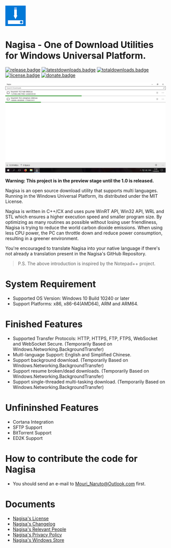 ﻿![Logo](Logo.png)
# Nagisa - One of Download Utilities for Windows Universal Platform.
 
[![release.badge]][release.link]
[![latestdownloads.badge]][latestdownloads.link]
[![totaldownloads.badge]][totaldownloads.link]
[![license.badge]][license.link]
[![donate.badge]][donate.link]

![Screenshot](Screenshot.png)

**Warning: This project is in the preview stage until the 1.0 is released.**

Nagisa is an open source download utility that supports multi languages. 
Running in the Windows Universal Platform, its distributed under the MIT 
License.

Nagisa is written in C++/CX and uses pure WinRT API, Win32 API, WRL and STL 
which ensures a higher execution speed and smaller program size. By optimizing
as many routines as possible without losing user friendliness, Nagisa is trying
to reduce the world carbon dioxide emissions. When using less CPU power, the PC
can throttle down and reduce power consumption, resulting in a greener 
environment.

You're encouraged to translate Nagisa into your native language if there's not 
already a translation present in the Nagisa's GitHub Repository.

> P.S. The above introduction is inspired by the Notepad++ project.

# System Requirement
- Supported OS Version: Windows 10 Build 10240 or later
- Support Platforms: x86, x86-64(AMD64), ARM and ARM64.

# Finished Features
- Supported Transfer Protocols: HTTP, HTTPS, FTP, FTPS, WebSocket and WebSocket
  Secure. (Temporarily Based on Windows.Networking.BackgroundTransfer)
- Muitl-language Support: English and Simplified Chinese.
- Support background download. 
  (Temporarily Based on Windows.Networking.BackgroundTransfer)
- Support resume broken/dead downloads.
  (Temporarily Based on Windows.Networking.BackgroundTransfer)
- Support single-threaded multi-tasking download.
  (Temporarily Based on Windows.Networking.BackgroundTransfer)

# Unfininshed Features
- Cortana Integration
- SFTP Support
- BitTorrent Support
- ED2K Support

# How to contribute the code for Nagisa
- You should send an e-mail to Mouri_Naruto@Outlook.com first.

# Documents
- [Nagisa's License](LICENSE)
- [Nagisa's Changelog](Changelog.md)
- [Nagisa's Relevant People](People.md)
- [Nagisa's Privacy Policy](Privacy.md)
- [Nagisa's Windows Store](https://www.microsoft.com/store/apps/9NFW53N9MFJR)

[release.badge]: https://img.shields.io/github/release/Project-Nagisa/Nagisa.svg
[release.link]: https://github.com/Project-Nagisa/Nagisa/releases/latest
[latestdownloads.badge]: https://img.shields.io/github/downloads/Project-Nagisa/Nagisa/latest/total.svg
[latestdownloads.link]: https://github.com/Project-Nagisa/Nagisa/releases/latest
[totaldownloads.badge]: https://img.shields.io/github/downloads/Project-Nagisa/Nagisa/total.svg
[totaldownloads.link]: https://github.com/Project-Nagisa/Nagisa/releases
[license.badge]: https://img.shields.io/github/license/Project-Nagisa/Nagisa.svg
[license.link]: LICENSE
[donate.badge]: https://img.shields.io/badge/PayPal-Donate-blue.svg
[donate.link]: https://www.paypal.me/MouriNaruto
